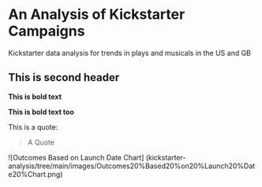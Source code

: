 # An Analysis of Kickstarter Campaigns
Kickstarter data analysis for trends in plays and musicals in the US and GB

## This is second header
**This is bold text**

__This is bold text too__

This is a quote:
> A Quote

![Outcomes Based on Launch Date Chart] (kickstarter-analysis/tree/main/images/Outcomes20%Based20%on20%Launch20%Date20%Chart.png)
